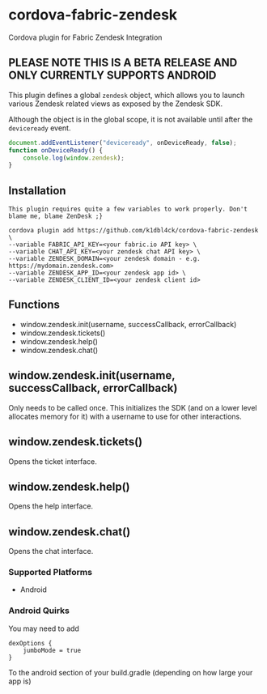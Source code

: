 
<!--
# license: Licensed to the Apache Software Foundation (ASF) under one
#         or more contributor license agreements.  See the NOTICE file
#         distributed with this work for additional information
#         regarding copyright ownership.  The ASF licenses this file
#         to you under the Apache License, Version 2.0 (the
#         "License"); you may not use this file except in compliance
#         with the License.  You may obtain a copy of the License at
#
#           http://www.apache.org/licenses/LICENSE-2.0
#
#         Unless required by applicable law or agreed to in writing,
#         software distributed under the License is distributed on an
#         "AS IS" BASIS, WITHOUT WARRANTIES OR CONDITIONS OF ANY
#         KIND, either express or implied.  See the License for the
#         specific language governing permissions and limitations
#         under the License.
-->

# cordova-fabric-zendesk
Cordova plugin for Fabric Zendesk Integration

## PLEASE NOTE THIS IS A BETA RELEASE AND ONLY CURRENTLY SUPPORTS ANDROID

This plugin defines a global `zendesk` object, which allows you to launch various Zendesk related views as exposed by the Zendesk SDK. 

Although the object is in the global scope, it is not available until after the `deviceready` event.

```js
document.addEventListener("deviceready", onDeviceReady, false);
function onDeviceReady() {
    console.log(window.zendesk);
}
```

## Installation

    This plugin requires quite a few variables to work properly. Don't blame me, blame ZenDesk ;}

    cordova plugin add https://github.com/k1dbl4ck/cordova-fabric-zendesk \
    --variable FABRIC_API_KEY=<your fabric.io API key> \ 
    --variable CHAT_API_KEY=<your zendesk chat API key> \ 
    --variable ZENDESK_DOMAIN=<your zendesk domain - e.g. https://mydomain.zendesk.com>
    --variable ZENDESK_APP_ID=<your zendesk app id> \
    --variable ZENDESK_CLIENT_ID=<your zendesk client id> 

## Functions

- window.zendesk.init(username, successCallback, errorCallback)
- window.zendesk.tickets()
- window.zendesk.help()
- window.zendesk.chat()


## window.zendesk.init(username, successCallback, errorCallback)

Only needs to be called once. This initializes the SDK (and on a lower level allocates memory for it) with a username to use for other interactions. 


## window.zendesk.tickets()

Opens the ticket interface.


## window.zendesk.help()

Opens the help interface.


## window.zendesk.chat()

Opens the chat interface.


### Supported Platforms

- Android



### Android Quirks

You may need to add 

```
dexOptions {
    jumboMode = true
}
```

To the android section of your build.gradle (depending on how large your app is)

